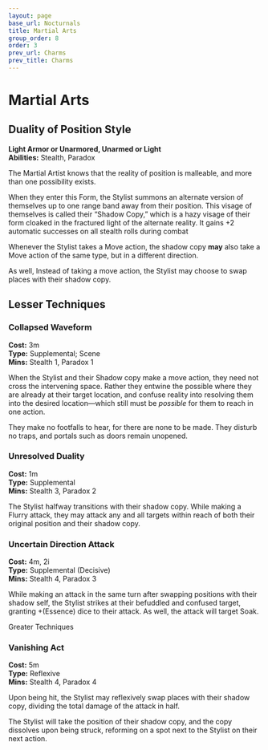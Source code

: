 ```yaml
---
layout: page
base_url: Nocturnals
title: Martial Arts
group_order: 8
order: 3
prev_url: Charms
prev_title: Charms
---
```


Martial Arts
============

Duality of Position Style
-------------------------

**Light Armor or Unarmored, Unarmed or Light**  
**Abilities:** Stealth, Paradox

The Martial Artist knows that the reality of position is malleable, and
more than one possibility exists.

When they enter this Form, the Stylist summons an alternate version of
themselves up to one range band away from their position. This visage of
themselves is called their “Shadow Copy,” which is a hazy visage of
their form cloaked in the fractured light of the alternate reality. It
gains +2 automatic successes on all stealth rolls during combat

Whenever the Stylist takes a Move action, the shadow copy **may** also
take a Move action of the same type, but in a different direction.

As well, Instead of taking a move action, the Stylist may choose to swap
places with their shadow copy.

Lesser Techniques
-----------------

### Collapsed Waveform

**Cost:** 3m  
**Type:** Supplemental; Scene  
**Mins:** Stealth 1, Paradox 1

When the Stylist and their Shadow copy make a move action, they need not
cross the intervening space. Rather they entwine the possible where they
are already at their target location, and confuse reality into resolving
them into the desired location—which still must be *possible* for them
to reach in one action.

They make no footfalls to hear, for there are none to be made. They
disturb no traps, and portals such as doors remain unopened.

### Unresolved Duality

**Cost:** 1m  
**Type:** Supplemental  
**Mins:** Stealth 3, Paradox 2

The Stylist halfway transitions with their shadow copy. While making a
Flurry attack, they may attack any and all targets within reach of both
their original position and their shadow copy.

### Uncertain Direction Attack

**Cost:** 4m, 2i  
**Type:** Supplemental (Decisive)  
**Mins:** Stealth 4, Paradox 3

While making an attack in the same turn after swapping positions with
their shadow self, the Stylist strikes at their befuddled and confused
target, granting +(Essence) dice to their attack. As well, the attack
will target Soak.

<div class="greater_charm">Greater Techniques</div>

### Vanishing Act

**Cost:** 5m  
**Type:** Reflexive  
**Mins:** Stealth 4, Paradox 4

Upon being hit, the Stylist may reflexively swap places with their
shadow copy, dividing the total damage of the attack in half.

The Stylist will take the position of their shadow copy, and the copy
dissolves upon being struck, reforming on a spot next to the Stylist on
their next action.
